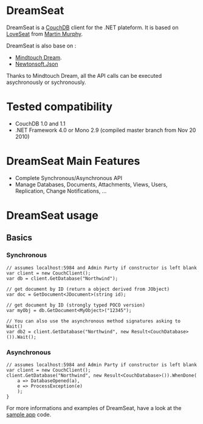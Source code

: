 DreamSeat
========

DreamSeat is a [CouchDB](http://couchdb.apache.org/) client for the .NET plateform. 
It is based on [LoveSeat](https://github.com/soitgoes/DreamSeat) from [Martin Murphy](https://github.com/soitgoes).

DreamSeat is also base on :

 * [Mindtouch Dream](https://github.com/MindTouch/DReAM).
 * [Newtonsoft.Json](http://json.codeplex.com/)

Thanks to Mindtouch Dream, all the API calls can be executed asychronously or sychronously.

Tested compatibility
====================

 * CouchDB 1.0 and 1.1
 * .NET Framework 4.0 or Mono 2.9 (compiled master branch from Nov 20 2010)

DreamSeat Main Features
=======================

 * Complete Synchronous/Asynchronous API
 * Manage Databases, Documents, Attachments, Views, Users, Replication, Change Notifications, ...

DreamSeat usage
==============

## Basics

### Synchronous

    // assumes localhost:5984 and Admin Party if constructor is left blank
    var client = new CouchClient();
    var db = client.GetDatabase("Northwind");
    
    // get document by ID (return a object derived from JObject)
    var doc = GetDocument<JDocument>(string id);

    // get document by ID (strongly typed POCO version)
    var myObj = db.GetDocument<MyObject>("12345");

    // You can also use the asynchronous method signatures asking to Wait()
    var db2 = client.GetDatabase("Northwind", new Result<CouchDatabase>()).Wait();

### Asynchronous

    // assumes localhost:5984 and Admin Party if constructor is left blank
    var client = new CouchClient();
    client.GetDatabase("Northwind", new Result<CouchDatabase>()).WhenDone(
        a => DatabaseOpened(a),
        e => ProcessException(e)
        );
    }

For more informations and examples of DreamSeat, have a look at the [sample app](https://github.com/vdaron/DreamSeat/tree/master/Samples/ContactManager) code.


